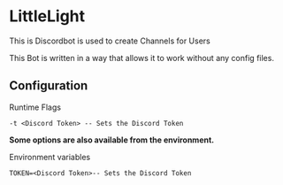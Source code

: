 # LittleLight

This is Discordbot is used to create Channels for Users

This Bot is written in a way that allows it to work without any config files.

## Configuration

Runtime Flags
```
-t <Discord Token> -- Sets the Discord Token
```

**Some options are also available from the environment.**

Environment variables
```
TOKEN=<Discord Token>-- Sets the Discord Token
```